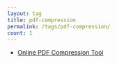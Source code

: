 ```yaml
---
layout: tag
title: pdf-compression
permalink: /tags/pdf-compression/
count: 1
---
```


- [Online PDF Compression Tool](https://samirpaulb.github.io/blog-jekyll/posts/online-pdf-compression-tool/)
